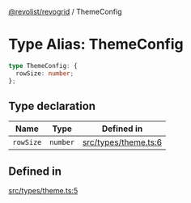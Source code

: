 [@revolist/revogrid](README.md) / ThemeConfig

# Type Alias: ThemeConfig

```ts
type ThemeConfig: {
  rowSize: number;
};
```

## Type declaration

| Name | Type | Defined in |
| ------ | ------ | ------ |
| `rowSize` | `number` | [src/types/theme.ts:6](https://github.com/revolist/revogrid/blob/8213d73a71275549be4832f9fff99c2dcf82fa2e/src/types/theme.ts#L6) |

## Defined in

[src/types/theme.ts:5](https://github.com/revolist/revogrid/blob/8213d73a71275549be4832f9fff99c2dcf82fa2e/src/types/theme.ts#L5)
